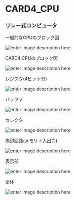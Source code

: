
# CARD4_CPU
  
### リレー式コンピュータ
  
  
一般的なCPUのブロック図
  
![enter image description here](https://imgur.com/3c7MyOX.jpg)
  
  
CARD4 CPUのブロック図
  
![enter image description here](https://imgur.com/FEBOjMy.jpg)
  
  
レジスタ(4ビット分)
  
![enter image description here](https://imgur.com/zHtFXes.jpg)
  
  
バッファ
  
![enter image description here](https://imgur.com/JmSPqQP.jpg)
  
  
セレクタ
  
![enter image description here](https://imgur.com/Q9V3wOw.jpg)
  
  
周辺回路(メモリ＋入出力)
  
![enter image description here](https://imgur.com/hhhFdSw.jpg)
  
  
表示部
  
![enter image description here](https://imgur.com/H4PImIJ.jpg)
  
  
全体
  
![enter image description here](https://imgur.com/d8OO1Yi.jpg)
  
  
